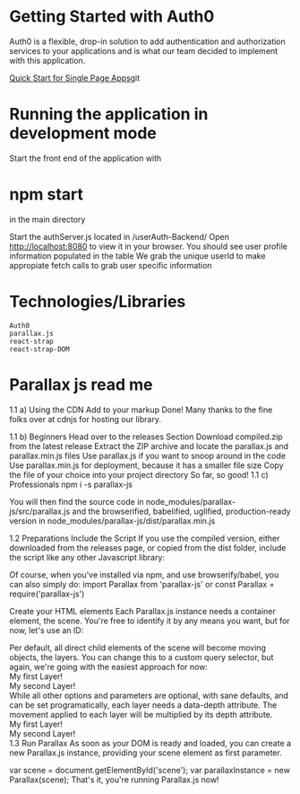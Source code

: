 # Getting Started with Auth0 

Auth0 is a flexible, drop-in solution to add authentication and authorization services to your applications and is what our team decided to implement with 
this application.

[Quick Start for Single Page Apps](https://auth0.com/blog/complete-guide-to-react-user-authentication/)git 



# Running the application in development mode

Start the front end of the application with 
# npm start
in the main directory

Start the authServer.js  located in /userAuth-Backend/
Open [http://localhost:8080](http://localhost:8080) to view it in your browser.
You should see user profile information populated in the table
We grab the unique userId to make appropiate fetch calls to grab user specific information


# Technologies/Libraries
    Auth0
    parallax.js
    react-strap
    react-strap-DOM



 # Parallax js read me
 1.1 a) Using the CDN
Add <script src="https://cdnjs.cloudflare.com/ajax/libs/parallax/3.1.0/parallax.min.js"></script> to your markup
Done!
Many thanks to the fine folks over at cdnjs for hosting our library.

1.1 b) Beginners
Head over to the releases Section
Download compiled.zip from the latest release
Extract the ZIP archive and locate the parallax.js and parallax.min.js files
Use parallax.js if you want to snoop around in the code
Use parallax.min.js for deployment, because it has a smaller file size
Copy the file of your choice into your project directory
So far, so good!
1.1 c) Professionals
npm i -s parallax-js

You will then find the source code in node_modules/parallax-js/src/parallax.js and the browserified, babelified, uglified, production-ready version in node_modules/parallax-js/dist/parallax.min.js

1.2 Preparations
Include the Script
If you use the compiled version, either downloaded from the releases page, or copied from the dist folder, include the script like any other Javascript library:
<script src="path/to/parallax.js"></script>

Of course, when you've installed via npm, and use browserify/babel, you can also simply do:
import Parallax from 'parallax-js' or
const Parallax = require('parallax-js')

Create your HTML elements
Each Parallax.js instance needs a container element, the scene. You're free to identify it by any means you want, but for now, let's use an ID:

<div id="scene">
</div>
Per default, all direct child elements of the scene will become moving objects, the layers. You can change this to a custom query selector, but again, we're going with the easiest approach for now:

<div id="scene">
  <div>My first Layer!</div>
  <div>My second Layer!</div>
</div>
While all other options and parameters are optional, with sane defaults, and can be set programatically, each layer needs a data-depth attribute. The movement applied to each layer will be multiplied by its depth attribute.

<div id="scene">
  <div data-depth="0.2">My first Layer!</div>
  <div data-depth="0.6">My second Layer!</div>
</div>
1.3 Run Parallax
As soon as your DOM is ready and loaded, you can create a new Parallax.js instance, providing your scene element as first parameter.

var scene = document.getElementById('scene');
var parallaxInstance = new Parallax(scene);
That's it, you're running Parallax.js now!